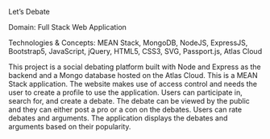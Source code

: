 Let’s Debate

Domain: Full Stack Web Application

Technologies & Concepts: MEAN Stack, MongoDB, NodeJS, ExpressJS, Bootstrap5, JavaScript, jQuery, HTML5, CSS3, SVG, Passport.js, Atlas Cloud

This project is a social debating platform built with Node and Express as the backend and a Mongo database hosted on the Atlas Cloud.
This is a MEAN Stack application.
The website makes use of access control and needs the user to create a profile to use the application. 
Users can participate in, search for, and create a debate.
The debate can be viewed by the public and they can either post a pro or a con on the debates.
Users can rate debates and arguments. 
The application displays the debates and arguments based on their popularity.
